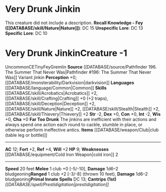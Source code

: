 ﻿---
ac: '12'
alignment: CE
charisma: '+0'
constitution: '+0'
creature_ability:
- Far Too Drunk
creature_family: '[[DATABASE/monsterfamily/Gremlin|Gremlin]]'
dexterity: '+0'
fortitude: '+2'
hp: '9'
id: '2733'
intelligence: '-2'
land_speed: '20'
language:
- '[[DATABASE/language/Common|Common]]'
level: '-1'
max_speed: '20'
name: Very Drunk Jinkin
perception: '+0'
rarity: Uncommon
reflex: '+4'
sense:
- '[[DATABASE/monsterability/Darkvision|darkvision]]'
size: Tiny
skill:
- '[[DATABASE/skill/Acrobatics|Acrobatics]] +2'
- '[[DATABASE/skill/Crafting|Crafting]] +0'
- '[[DATABASE/skill/Deception|Deception]] +2'
- '[[DATABASE/skill/Nature|Nature]] +2'
- '[[DATABASE/skill/Stealth|Stealth]] +2'
- '[[DATABASE/skill/Thievery|Thievery]] +2'
source: '[[DATABASE/source/Pathfinder 196. The Summer That Never Was|Pathfinder #196:
  The Summer That Never Was]]'
speed:
- 20 feet
spell:
- '[[DATABASE/spell/Prestidigitation|Prestidigitation]]'
strength: '-2'
strength_req: '-2'
strongest_save:
- Reflex
trait:
- '[[DATABASE/trait/Fey|Fey]]'
- '[[DATABASE/trait/Gremlin|Gremlin]]'
- '[[DATABASE/trait/Uncommon|Uncommon]]'
type: Creature
vision: Darkvision
weakest_save:
- Fortitude
- Will
weakness:
- '[[DATABASE/equipment/Cold Iron Weapon|cold iron]] 2'
will: '+2'
wisdom: '+0'

---
# Very Drunk Jinkin

This creature did not include a description.
**Recall Knowledge - Fey ([[DATABASE/skill/Nature|Nature]])**: DC 15
**Unspecific Lore**: DC 13
**Specific Lore**: DC 10

# Very Drunk Jinkin<span class="item-type">Creature -1</span>

<span class="trait-uncommon item-trait">Uncommon</span><span class="trait-alignment item-trait">CE</span><span class="trait-size item-trait">Tiny</span><span class="item-trait">Fey</span><span class="item-trait">Gremlin</span>
**Source** [[DATABASE/source/Pathfinder 196. The Summer That Never Was|Pathfinder #196: The Summer That Never Was]]
Variant jinkin
**Perception** +0; [[DATABASE/monsterability/Darkvision|darkvision]]
**Languages** [[DATABASE/language/Common|Common]]
**Skills** [[DATABASE/skill/Acrobatics|Acrobatics]] +2, [[DATABASE/skill/Crafting|Crafting]] +0 (+2 traps), [[DATABASE/skill/Deception|Deception]] +2, [[DATABASE/skill/Nature|Nature]] +2, [[DATABASE/skill/Stealth|Stealth]] +2, [[DATABASE/skill/Thievery|Thievery]] +2
**Str** -2, **Dex** +0, **Con** +0, **Int** -2, **Wis** +0, **Cha** +0
**Far Too Drunk** The jinkins are inefficient with their actions and always spend one action each round to cackle, stumble in place, or otherwise perform ineffective antics.
**Items** [[DATABASE/weapon/Club|club (table leg or bottle)]]

---
**AC** 12; **Fort** +2, **Ref** +4, **Will** +2
**HP** 9; **Weaknesses** [[DATABASE/equipment/Cold Iron Weapon|cold iron]] 2

---
**Speed** 20 feet
<span class="in-box-ability">**Melee** <span class="action-icon">1</span> club +0 [-5/-10], **Damage** 1d6–2 bludgeoning</span><span class="in-box-ability">**Ranged** <span class="action-icon">1</span> club +2 [-3/-8] (thrown 10 feet), **Damage** 1d6–2 bludgeoning</span>**Primal Innate Spells** DC 13; **Cantrips** **(1st)** _[[DATABASE/spell/Prestidigitation|prestidigitation]]_